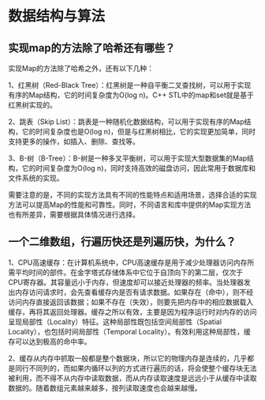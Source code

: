 #  数据结构与算法

## 实现map的方法除了哈希还有哪些？

实现Map的方法除了哈希之外，还有以下几种：

1、红黑树（Red-Black Tree）：红黑树是一种自平衡二叉查找树，可以用于实现有序的Map结构，它的时间复杂度为O(log n)。C++ STL中的map和set就是基于红黑树实现的。

2、跳表（Skip List）：跳表是一种随机化数据结构，可以用于实现有序的Map结构，它的时间复杂度也是O(log n)，但是与红黑树相比，它的实现更加简单，同时支持更多的操作，如插入、删除、查找等。

3、B-树（B-Tree）：B-树是一种多叉平衡树，可以用于实现大型数据集的Map结构，它的时间复杂度为O(log n)，同时支持高效的磁盘访问，因此常用于数据库和文件系统的实现。

需要注意的是，不同的实现方法具有不同的性能特点和适用场景，选择合适的实现方法可以提高Map的性能和可靠性。同时，不同语言和库中提供的Map实现方法也有所差异，需要根据具体情况进行选择。

## 一个二维数组，行遍历快还是列遍历快，为什么？

1、CPU高速缓存：在计算机系统中，CPU高速缓存是用于减少处理器访问内存所需平均时间的部件。在金字塔式存储体系中它位于自顶向下的第二层，仅次于CPU寄存器。其容量远小于内存，但速度却可以接近处理器的频率。当处理器发出内存访问请求时，会先查看缓存内是否有请求数据。如果存在（命中），则不经访问内存直接返回该数据；如果不存在（失效），则要先把内存中的相应数据载入缓存，再将其返回处理器。缓存之所以有效，主要是因为程序运行时对内存的访问呈现局部性（Locality）特征。这种局部性既包括空间局部性（Spatial Locality），也包括时间局部性（Temporal Locality）。有效利用这种局部性，缓存可以达到极高的命中率。  

2、缓存从内存中抓取一般都是整个数据块，所以它的物理内存是连续的，几乎都是同行不同列的，而如果内循环以列的方式进行遍历的话，将会使整个缓存块无法被利用，而不得不从内存中读取数据，而从内存读取速度是远远小于从缓存中读取数据的。随着数组元素越来越多，按列读取速度也会越来越慢。